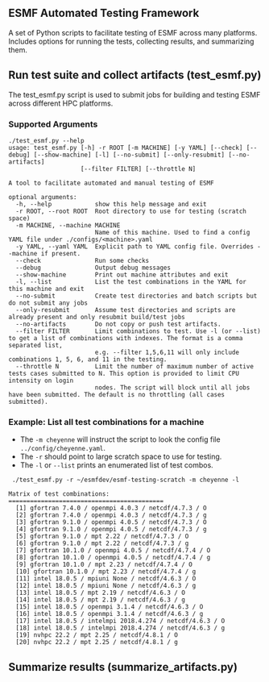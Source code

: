 ## ESMF Automated Testing Framework

A set of Python scripts to facilitate testing of ESMF across many platforms.
Includes options for running the tests, collecting results, and summarizing them.

## Run test suite and collect artifacts (test_esmf.py)

The test_esmf.py script is used to submit jobs for building and testing ESMF across different HPC platforms.

### Supported Arguments

```
./test_esmf.py --help
usage: test_esmf.py [-h] -r ROOT [-m MACHINE] [-y YAML] [--check] [--debug] [--show-machine] [-l] [--no-submit] [--only-resubmit] [--no-artifacts]
                    [--filter FILTER] [--throttle N]

A tool to facilitate automated and manual testing of ESMF

optional arguments:
  -h, --help            show this help message and exit
  -r ROOT, --root ROOT  Root directory to use for testing (scratch space)
  -m MACHINE, --machine MACHINE
                        Name of this machine. Used to find a config YAML file under ./configs/<machine>.yaml
  -y YAML, --yaml YAML  Explicit path to YAML config file. Overrides --machine if present.
  --check               Run some checks
  --debug               Output debug messages
  --show-machine        Print out machine attributes and exit
  -l, --list            List the test combinations in the YAML for this machine and exit
  --no-submit           Create test directories and batch scripts but do not submit any jobs
  --only-resubmit       Assume test directories and scripts are already present and only resubmit build/test jobs
  --no-artifacts        Do not copy or push test artifacts.
  --filter FILTER       Limit combinations to test. Use -l (or --list) to get a list of combinations with indexes. The format is a comma separated list,
                        e.g. --filter 1,5,6,11 will only include combinations 1, 5, 6, and 11 in the testing.
  --throttle N          Limit the number of maximum number of active tests cases submitted to N. This option is provided to limit CPU intensity on login
                        nodes. The script will block until all jobs have been submitted. The default is no throttling (all cases submitted).
```

### Example: List all test combinations for a machine

  - The `-m cheyenne` will instruct the script to look the config file `../config/cheyenne.yaml`.
  - The `-r` should point to large scratch space to use for testing.
  - The `-l` or `--list` prints an enumerated list of test combos.

```
 ./test_esmf.py -r ~/esmfdev/esmf-testing-scratch -m cheyenne -l

Matrix of test combinations:
===========================================
  [1] gfortran 7.4.0 / openmpi 4.0.3 / netcdf/4.7.3 / O
  [2] gfortran 7.4.0 / openmpi 4.0.3 / netcdf/4.7.3 / g
  [3] gfortran 9.1.0 / openmpi 4.0.5 / netcdf/4.7.3 / O
  [4] gfortran 9.1.0 / openmpi 4.0.5 / netcdf/4.7.3 / g
  [5] gfortran 9.1.0 / mpt 2.22 / netcdf/4.7.3 / O
  [6] gfortran 9.1.0 / mpt 2.22 / netcdf/4.7.3 / g
  [7] gfortran 10.1.0 / openmpi 4.0.5 / netcdf/4.7.4 / O
  [8] gfortran 10.1.0 / openmpi 4.0.5 / netcdf/4.7.4 / g
  [9] gfortran 10.1.0 / mpt 2.23 / netcdf/4.7.4 / O
  [10] gfortran 10.1.0 / mpt 2.23 / netcdf/4.7.4 / g
  [11] intel 18.0.5 / mpiuni None / netcdf/4.6.3 / O
  [12] intel 18.0.5 / mpiuni None / netcdf/4.6.3 / g
  [13] intel 18.0.5 / mpt 2.19 / netcdf/4.6.3 / O
  [14] intel 18.0.5 / mpt 2.19 / netcdf/4.6.3 / g
  [15] intel 18.0.5 / openmpi 3.1.4 / netcdf/4.6.3 / O
  [16] intel 18.0.5 / openmpi 3.1.4 / netcdf/4.6.3 / g
  [17] intel 18.0.5 / intelmpi 2018.4.274 / netcdf/4.6.3 / O
  [18] intel 18.0.5 / intelmpi 2018.4.274 / netcdf/4.6.3 / g
  [19] nvhpc 22.2 / mpt 2.25 / netcdf/4.8.1 / O
  [20] nvhpc 22.2 / mpt 2.25 / netcdf/4.8.1 / g
```



## Summarize results (summarize_artifacts.py)

